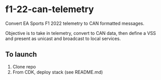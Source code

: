 # f1-22-can-telemetry

Convert EA Sports F1 2022 telemetry to CAN formatted messages.

Objective is to take in telemetry, convert to CAN data, then define a VSS and present as unicast and broadcast to local services.

## To launch

1. Clone repo
1. From CDK, deploy stack (see README.md)

